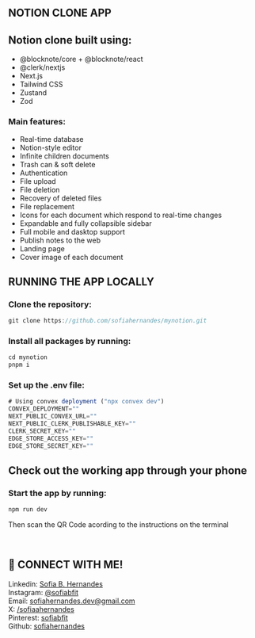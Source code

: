 ## NOTION CLONE APP
## Notion clone built using:
- @blocknote/core + @blocknote/react
- @clerk/nextjs
- Next.js
- Tailwind CSS
- Zustand
- Zod

### Main features:
- Real-time database
- Notion-style editor
- Infinite children documents
- Trash can & soft delete
- Authentication
- File upload
- File deletion
- Recovery of deleted files
- File replacement
- Icons for each document which respond to real-time changes
- Expandable and fully collapsible sidebar
- Full mobile and dasktop support
- Publish notes to the web
- Landing page
- Cover image of each document

## RUNNING THE APP LOCALLY
### Clone the repository:
```jsx
git clone https://github.com/sofiahernandes/mynotion.git
```

### Install all packages by running:
```jsx
cd mynotion
pnpm i
```

### Set up the .env file:
```jsx
# Using convex deployment ("npx convex dev")
CONVEX_DEPLOYMENT=""
NEXT_PUBLIC_CONVEX_URL=""
NEXT_PUBLIC_CLERK_PUBLISHABLE_KEY=""
CLERK_SECRET_KEY=""
EDGE_STORE_ACCESS_KEY=""
EDGE_STORE_SECRET_KEY=""
```

## Check out the working app through your phone
### Start the app by running:
```jsx
npm run dev
```
Then scan the QR Code acording to the instructions on the terminal

<br>

## 📩 CONNECT WITH ME!
Linkedin: [Sofia B. Hernandes](https://www.linkedin.com/in/sofia-botechia-hernandes-4a5379349?utm_source=share&utm_campaign=share_via&utm_content=profile&utm_medium=android_app)  
Instagram: [@sofiabfit](https://www.instagram.com/sofiabfit/)  
Email: [sofiahernandes.dev@gmail.com](mailto:sofiahernandes.dev@gmail.com)  
X: [/sofiaahernandes](https://x.com/sofiaahernandes)  
Pinterest: [sofiabfit](https://pin.it/5gRW2R2bW)  
Github: [sofiahernandes](https://github.com/sofiahernandes)

